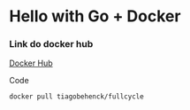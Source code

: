 # Hello with Go + Docker 

### Link do docker hub 
[Docker Hub](https://hub.docker.com/r/tiagobehenck/fullcycle)


Code


```docker pull tiagobehenck/fullcycle```
